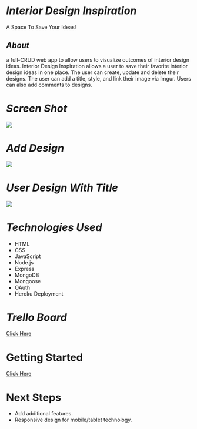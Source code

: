 

# ***Interior Design Inspiration***
A Space To Save Your Ideas! 

## ***About***

a full-CRUD web app to allow users to visualize outcomes of interior design ideas. Interior Design Inspiration allows a user to save their favorite interior design ideas in one place. The user can create, update and delete their designs. The user can add a title, style, and link their image via Imgur. Users can also add comments to designs.



# ***Screen Shot***
![](https://i.imgur.com/ll4c2nM.png)




# ***Add Design***

![](https://i.imgur.com/1kMy8cD.png)



# ***User Design With Title***

![](https://i.imgur.com/GM6fa3f.png)

# ***Technologies Used***

* HTML
* CSS
* JavaScript
* Node.js
* Express
* MongoDB
* Mongoose
* OAuth
* Heroku Deployment

# ***Trello Board***
[Click Here](https://trello.com/b/BxTpBzF4/project-2)

# Getting Started #

[Click Here](https://interior-designr.herokuapp.com/)


# Next Steps #

* Add additional features.
* Responsive design for mobile/tablet technology.